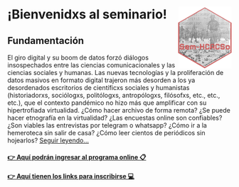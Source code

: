 <link rel="shortcut icon" type="image/x-icon" href="img/favicon.ico">
<link rel=”shortcut icon” href=”img/favicon.ico”>
<link rel="icon" type="image/png" sizes="16x16" href="img/favicon-16x16.png">
<link rel="icon" type="image/png" sizes="32x32" href="img/favicon-32x32.png">
<link rel="apple-touch-icon" type="image/png" sizes="180x180" href="img/apple-touch-icon.png">
<link rel="apple-touch-icon" type="image/png" sizes="120x120" href="img/apple-touch-icon-120x120.png">
<link rel="apple-touch-icon" type="image/png" sizes="76x76" href="img/apple-touch-icon-76x76.png">
<link rel="apple-touch-icon" type="image/png" sizes="60x60" href="img/apple-touch-icon-60x60.png">
<link rel="android-chrome" type="image/png" sizes="192x192" href="img/android-chrome-192x192.png">
<link rel="android-chrome" type="image/png" sizes="512x512" href="img/android-chrome-512x512.png">

# ¡Bienvenidxs al seminario! <img src="img/seminario.png" align="right" height="139"/>

## Fundamentación

El giro digital y su boom de datos forzó diálogos insospechados entre las ciencias comunicacionales y las ciencias sociales y humanas. Las nuevas tecnologías y la proliferación de datos masivos en formato digital trajeron más desorden a los ya desordenados escritorios de científicxs sociales y humanistas (historiadorxs, sociólogxs, politólogxs, antropólogxs, filósofxs, etc., etc., etc.), que el contexto pandémico no hizo más que amplificar con su hipertrofiada virtualidad. ¿Cómo hacer archivo de forma remota? ¿Se puede hacer etnografía en la virtualidad? ¿Las encuestas online son confiables? ¿Son viables las entrevistas por telegram o whatsapp? ¿Cómo ir a la hemeroteca sin salir de casa? ¿Cómo leer cientos de periódicos sin hojearlos? [Seguir leyendo...](https://agusnieto77.github.io/Sem-HCACSo/programa)

#### [👉 Aquí podrán ingresar al programa online 📋](https://agusnieto77.github.io/Sem-HCACSo/programa)

#### [👉 Aquí tienen los links para inscribirse 💻](https://www.fahce.unlp.edu.ar/facultad/secretarias-y-prosecretarias/posgrado/doctorado/doctorado-en-historia/cursos-y-seminarios/cursoposgrado-220706181701444309)

